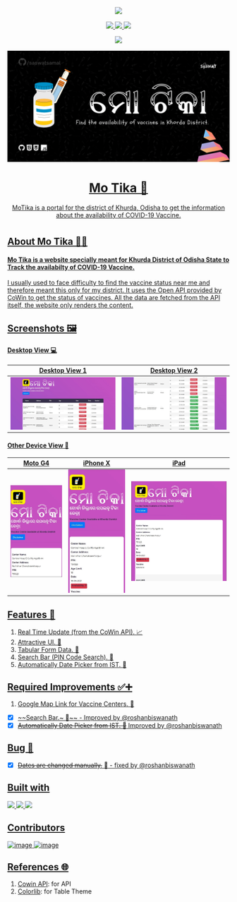 <p align="center"><a href="https://mo-tika.netlify.app/"/><img src="https://img.shields.io/badge/Visit-Mo%20Tika-orange?style=for-the-badge&logo=google-chrome" /></p>

<p align="center">
<img src="https://img.shields.io/github/languages/code-size/saswatsamal/MoTika?color=black&logo=python&logoColor=green&style=for-the-badge" />
<img src="https://img.shields.io/github/languages/top/saswatsamal/MoTika?color=gr&logo=html5&style=for-the-badge" />
<img src="https://img.shields.io/twitter/follow/TweetSaswat?color=blue&logo=twitter&style=for-the-badge" />
</p>

<p align="center">
<img src="https://api.netlify.com/api/v1/badges/a3a5939c-73bf-408e-8a8a-7a7c6245064a/deploy-status" />
</p>

<p align="center">
<img src="./assets/img/header.png"/>
<br>
<h1 align="center"> Mo Tika 💉</h1>
<p align="center"> MoTika is a portal for the district of Khurda, Odisha to get the information about the availability of COVID-19 Vaccine.</p>
<h1></h1>
</p>

## About Mo Tika 💉😷
#### Mo Tika is a website specially meant for Khurda District of Odisha State to Track the availabilty of COVID-19 Vaccine.

I usually used to face difficulty to find the vaccine status near me and therefore meant this only for my district. It uses the Open API provided by CoWin to get the status of vaccines. All the data are fetched from the API itself, the website only renders the content.

## Screenshots 🖼
#### Desktop View 💻
Desktop View 1 | Desktop View 2
------------ | -------------
![screenshotDesktop1.jpg](./assets/img/screenshotDesktop1.jpg) | ![screenshotDesktop2.jpg](./assets/img/screenshotDesktop2.jpg)

#### Other Device View 📱 
Moto G4 | iPhone X | iPad
------------ | ------------- | -------------
![screenshotMotoG4.jpg](./assets/img/screenshotMotoG4.jpg) | ![screenshotIPhoneX.jpg](./assets/img/screenshotIPhoneX.jpg) | ![screenshotIPad.jpg](./assets/img/screenshotIPad.jpg) |

## Features 🚀
1. Real Time Update (from the CoWin API). 📈
2. Attractive UI. 🌈
3. Tabular Form Data. 📑
4. Search Bar (PIN Code Search). 🔎
5. Automatically Date Picker from IST. 📅

## Required Improvements ✅➕
1. Google Map Link for Vaccine Centers. 💉
- [x] ~~Search Bar.~ 🔎~~ - Improved by @roshanbiswanath
- [x] ~~Automatically Date Picker from IST. 📅~~ Improved by @roshanbiswanath

## Bug 🐜
- [x] ~~Dates are changed manually.~~ 📅 - fixed by @roshanbiswanath

## Built with
<img src="https://user-images.githubusercontent.com/39031660/118551744-aa3e4480-b77b-11eb-8a9f-5d25de6d1201.png" width=40>
<img src="https://user-images.githubusercontent.com/39031660/118551769-b1655280-b77b-11eb-9c74-aaaba18b09e8.png" width=40>
<img src="https://user-images.githubusercontent.com/39031660/118551776-b4604300-b77b-11eb-925d-6ff621a2b293.png" width=40>

## Contributors
![image](https://user-images.githubusercontent.com/39031660/119271500-76519c00-bc1f-11eb-9f27-10810c6664d9.png)
![image](https://user-images.githubusercontent.com/39031660/119271501-794c8c80-bc1f-11eb-9d55-ca050b80f437.png)


## References 🌐

1. [Cowin API](https://apisetu.gov.in/public/marketplace/api/cowin): for API
2. [Colorlib](https://colorlib.com/): for Table Theme
